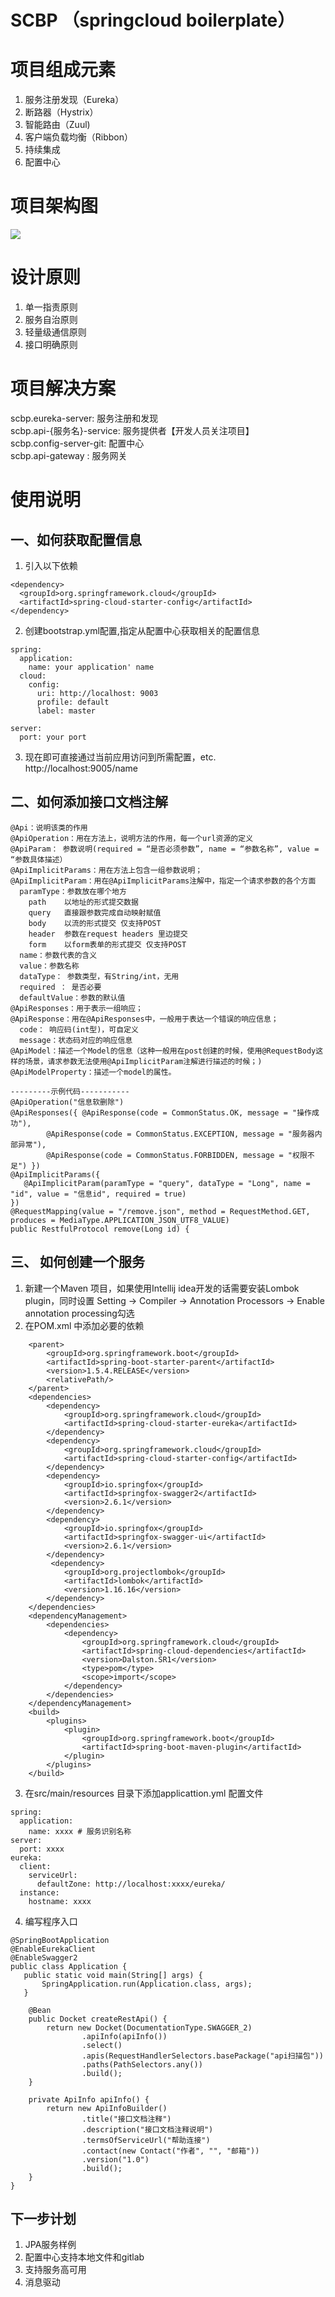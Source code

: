 # SCBP （springcloud boilerplate）
# 项目组成元素
1. 服务注册发现（Eureka）
2. 断路器（Hystrix）
3. 智能路由（Zuul)
4. 客户端负载均衡（Ribbon）
5. 持续集成
6. 配置中心
# 项目架构图
![](https://github.com/halower/SCBP/blob/master/images/scbp.png)
# 设计原则   
1. 单一指责原则
2. 服务自治原则
3. 轻量级通信原则
4. 接口明确原则
# 项目解决方案
scbp.eureka-server: 服务注册和发现     
scbp.api-{服务名}-service: 服务提供者【开发人员关注项目】    
scbp.config-server-git: 配置中心        
scbp.api-gateway : 服务网关    
# 使用说明
## 一、如何获取配置信息
1. 引入以下依赖
```
<dependency>
  <groupId>org.springframework.cloud</groupId>
  <artifactId>spring-cloud-starter-config</artifactId>
</dependency>
```
2. 创建bootstrap.yml配置,指定从配置中心获取相关的配置信息
```
spring:
  application:
    name: your application' name
  cloud:
    config:
      uri: http://localhost: 9003
      profile: default
      label: master

server:
  port: your port
```
3. 现在即可直接通过当前应用访问到所需配置，etc. http://localhost:9005/name
## 二、如何添加接口文档注解
```
@Api：说明该类的作用
@ApiOperation：用在方法上，说明方法的作用，每一个url资源的定义
@ApiParam： 参数说明(required = “是否必须参数”, name = “参数名称”, value = “参数具体描述）
@ApiImplicitParams：用在方法上包含一组参数说明；
@ApiImplicitParam：用在@ApiImplicitParams注解中，指定一个请求参数的各个方面
  paramType：参数放在哪个地方
    path	以地址的形式提交数据
    query	直接跟参数完成自动映射赋值
    body	以流的形式提交 仅支持POST
    header	参数在request headers 里边提交
    form	以form表单的形式提交 仅支持POST
  name：参数代表的含义
  value：参数名称
  dataType： 参数类型，有String/int，无用
  required ： 是否必要
  defaultValue：参数的默认值
@ApiResponses：用于表示一组响应；
@ApiResponse：用在@ApiResponses中，一般用于表达一个错误的响应信息；
  code： 响应码(int型)，可自定义
  message：状态码对应的响应信息
@ApiModel：描述一个Model的信息（这种一般用在post创建的时候，使用@RequestBody这样的场景，请求参数无法使用@ApiImplicitParam注解进行描述的时候；)
@ApiModelProperty：描述一个model的属性。

---------示例代码-----------
@ApiOperation("信息软删除")
@ApiResponses({ @ApiResponse(code = CommonStatus.OK, message = "操作成功"),
        @ApiResponse(code = CommonStatus.EXCEPTION, message = "服务器内部异常"),
        @ApiResponse(code = CommonStatus.FORBIDDEN, message = "权限不足") })
@ApiImplicitParams({
   @ApiImplicitParam(paramType = "query", dataType = "Long", name = "id", value = "信息id", required = true)
})
@RequestMapping(value = "/remove.json", method = RequestMethod.GET, produces = MediaType.APPLICATION_JSON_UTF8_VALUE)
public RestfulProtocol remove(Long id) {
```
## 三、 如何创建一个服务
1. 新建一个Maven 项目，如果使用Intellij idea开发的话需要安装Lombok plugin，同时设置 Setting -> Compiler -> Annotation Processors -> Enable annotation processing勾选
2. 在POM.xml 中添加必要的依赖
```
    <parent>
        <groupId>org.springframework.boot</groupId>
        <artifactId>spring-boot-starter-parent</artifactId>
        <version>1.5.4.RELEASE</version>
        <relativePath/>
    </parent>
    <dependencies>
        <dependency>
            <groupId>org.springframework.cloud</groupId>
            <artifactId>spring-cloud-starter-eureka</artifactId>
        </dependency>
        <dependency>
            <groupId>org.springframework.cloud</groupId>
            <artifactId>spring-cloud-starter-config</artifactId>
        </dependency>
        <dependency>
            <groupId>io.springfox</groupId>
            <artifactId>springfox-swagger2</artifactId>
            <version>2.6.1</version>
        </dependency>
        <dependency>
            <groupId>io.springfox</groupId>
            <artifactId>springfox-swagger-ui</artifactId>
            <version>2.6.1</version>
        </dependency>
         <dependency>
            <groupId>org.projectlombok</groupId>
            <artifactId>lombok</artifactId>
            <version>1.16.16</version>
        </dependency>
    </dependencies>
    <dependencyManagement>
        <dependencies>
            <dependency>
                <groupId>org.springframework.cloud</groupId>
                <artifactId>spring-cloud-dependencies</artifactId>
                <version>Dalston.SR1</version>
                <type>pom</type>
                <scope>import</scope>
            </dependency>
        </dependencies>
    </dependencyManagement>
    <build>
        <plugins>
            <plugin>
                <groupId>org.springframework.boot</groupId>
                <artifactId>spring-boot-maven-plugin</artifactId>
            </plugin>
        </plugins>
    </build>
```
3. 在src/main/resources 目录下添加applicattion.yml 配置文件
```
spring:
  application:
    name: xxxx # 服务识别名称
server:
  port: xxxx
eureka:
  client:
    serviceUrl:
      defaultZone: http://localhost:xxxx/eureka/
  instance:
    hostname: xxxx
```
4. 编写程序入口
```
@SpringBootApplication
@EnableEurekaClient
@EnableSwagger2
public class Application {
   public static void main(String[] args) {
       SpringApplication.run(Application.class, args);
   }

    @Bean
    public Docket createRestApi() {
        return new Docket(DocumentationType.SWAGGER_2)
                .apiInfo(apiInfo())
                .select()
                .apis(RequestHandlerSelectors.basePackage("api扫描包"))
                .paths(PathSelectors.any())
                .build();
    }

    private ApiInfo apiInfo() {
        return new ApiInfoBuilder()
                .title("接口文档注释")
                .description("接口文档注释说明")
                .termsOfServiceUrl("帮助连接")
                .contact(new Contact("作者", "", "邮箱"))
                .version("1.0")
                .build();
    }
}
```
## 下一步计划
1. JPA服务样例
2. 配置中心支持本地文件和gitlab
3. 支持服务高可用
4. 消息驱动
